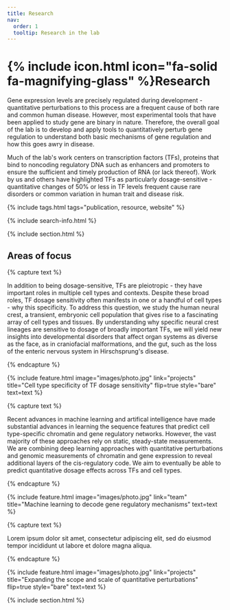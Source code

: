 ```yaml
---
title: Research
nav:
  order: 1
  tooltip: Research in the lab
---
```


# {% include icon.html icon="fa-solid fa-magnifying-glass" %}Research

Gene expression levels are precisely regulated during development - quantitative perturbations to this process are a frequent cause of both rare and common human disease. However, most experimental tools that have been applied to study gene are binary in nature. Therefore, the overall goal of the lab is to develop and apply tools to quantitatively perturb gene regulation to understand both basic mechanisms of gene regulation and how this goes awry in disease.

Much of the lab's work centers on transcription factors (TFs), proteins that bind to noncoding regulatory DNA such as enhancers and promoters to ensure the sufficient and timely production of RNA (or lack thereof). Work by us and others have highlighted TFs as particularly dosage-sensitive - quantitative changes of 50% or less in TF levels frequent cause rare disorders or common variation in human trait and disease risk.  

{% include tags.html tags="publication, resource, website" %}

{% include search-info.html %}

{% include section.html %}

## Areas of focus

{% capture text %}

In addition to being dosage-sensitive, TFs are pleiotropic - they have important roles in multiple cell types and contexts. Despite these broad roles, TF dosage sensitivity often manifests in one or a handful of cell types - why this specificity. To address this question, we study the human neural crest, a transient, embryonic cell population that gives rise to a fascinating array of cell types and tissues. By understanding why specific neural crest lineages are sensitive to dosage of broadly important TFs, we will yield new insights into developmental disorders that affect organ systems as diverse as the face, as in craniofacial malformations, and the gut, such as the loss of the enteric nervous system in Hirschsprung's disease.   


{% endcapture %}

{%
  include feature.html
  image="images/photo.jpg"
  link="projects"
  title="Cell type specificity of TF dosage sensitivity"
  flip=true
  style="bare"
  text=text
%}

{% capture text %}

Recent advances in machine learning and artifical intelligence have made substantial advances in learning the sequence features that predict cell type-specific chromatin and gene regulatory networks. However, the vast majority of these approaches rely on static, steady-state measurements. We are combining deep learning approaches with quantitative perturbations and genomic measurements of chromatin and gene expression to reveal additional layers of the cis-regulatory code. We aim to eventually be able to predict quantitative dosage effects across TFs and cell types.


{% endcapture %}

{%
  include feature.html
  image="images/photo.jpg"
  link="team"
  title="Machine learning to decode gene regulatory mechanisms"
  text=text
%}

{% capture text %}

Lorem ipsum dolor sit amet, consectetur adipiscing elit, sed do eiusmod tempor incididunt ut labore et dolore magna aliqua.


{% endcapture %}

{%
  include feature.html
  image="images/photo.jpg"
  link="projects"
  title="Expanding the scope and scale of quantitative perturbations"
  flip=true
  style="bare"
  text=text
%}

{% include section.html %}

